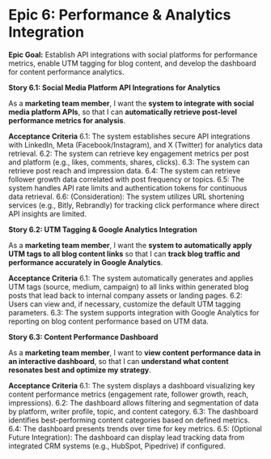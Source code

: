 # Epic 6: Performance & Analytics Integration

**Epic Goal:** Establish API integrations with social platforms for performance metrics, enable UTM tagging for blog content, and develop the dashboard for content performance analytics.

**Story 6.1: Social Media Platform API Integrations for Analytics**

As a **marketing team member**,
I want the **system to integrate with social media platform APIs**,
so that I can **automatically retrieve post-level performance metrics for analysis**.

**Acceptance Criteria**
6.1: The system establishes secure API integrations with LinkedIn, Meta (Facebook/Instagram), and X (Twitter) for analytics data retrieval.
6.2: The system can retrieve key engagement metrics per post and platform (e.g., likes, comments, shares, clicks).
6.3: The system can retrieve post reach and impression data.
6.4: The system can retrieve follower growth data correlated with post frequency or topics.
6.5: The system handles API rate limits and authentication tokens for continuous data retrieval.
6.6: (Consideration): The system utilizes URL shortening services (e.g., Bitly, Rebrandly) for tracking click performance where direct API insights are limited.

**Story 6.2: UTM Tagging & Google Analytics Integration**

As a **marketing team member**,
I want the **system to automatically apply UTM tags to all blog content links**
so that I can **track blog traffic and performance accurately in Google Analytics**.

**Acceptance Criteria**
6.1: The system automatically generates and applies UTM tags (source, medium, campaign) to all links within generated blog posts that lead back to internal company assets or landing pages.
6.2: Users can view and, if necessary, customize the default UTM tagging parameters.
6.3: The system supports integration with Google Analytics for reporting on blog content performance based on UTM data.

**Story 6.3: Content Performance Dashboard**

As a **marketing team member**,
I want to **view content performance data in an interactive dashboard**,
so that I can **understand what content resonates best and optimize my strategy**.

**Acceptance Criteria**
6.1: The system displays a dashboard visualizing key content performance metrics (engagement rate, follower growth, reach, impressions).
6.2: The dashboard allows filtering and segmentation of data by platform, writer profile, topic, and content category.
6.3: The dashboard identifies best-performing content categories based on defined metrics.
6.4: The dashboard presents trends over time for key metrics.
6.5: (Optional Future Integration): The dashboard can display lead tracking data from integrated CRM systems (e.g., HubSpot, Pipedrive) if configured.
